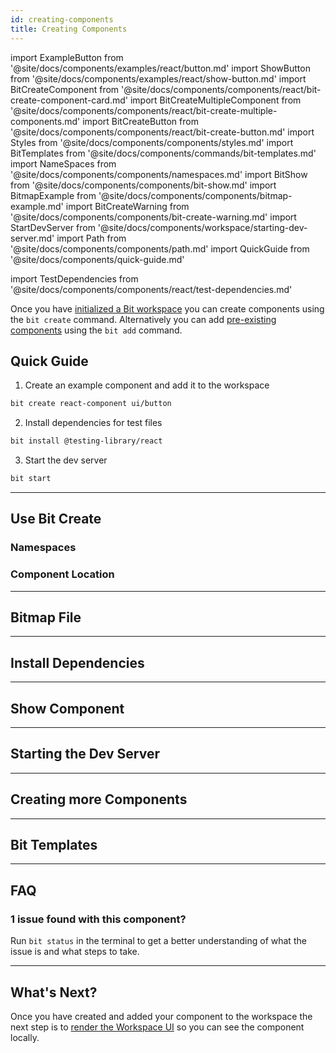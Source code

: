 ```yaml
---
id: creating-components
title: Creating Components
---
```


import ExampleButton from '@site/docs/components/examples/react/button.md'
import ShowButton from '@site/docs/components/examples/react/show-button.md'
import BitCreateComponent from '@site/docs/components/components/react/bit-create-component-card.md'
import BitCreateMultipleComponent from '@site/docs/components/components/react/bit-create-multiple-components.md'
import BitCreateButton from '@site/docs/components/components/react/bit-create-button.md'
import Styles from '@site/docs/components/components/styles.md'
import BitTemplates from '@site/docs/components/commands/bit-templates.md'
import NameSpaces from '@site/docs/components/components/namespaces.md'
import BitShow from '@site/docs/components/components/bit-show.md'
import BitmapExample from '@site/docs/components/components/bitmap-example.md'
import BitCreateWarning from '@site/docs/components/components/bit-create-warning.md'
import StartDevServer from '@site/docs/components/workspace/starting-dev-server.md'
import Path from '@site/docs/components/components/path.md'
import QuickGuide from '@site/docs/components/quick-guide.md'

import TestDependencies from '@site/docs/components/components/react/test-dependencies.md'

Once you have [initialized a Bit workspace](/getting-started/initializing-workspace) you can create components using the `bit create` command. Alternatively you can add [pre-existing components](/reference/pre-existing-components) using the `bit add` command.

## Quick Guide

<QuickGuide />

1. Create an example component and add it to the workspace

```bash
bit create react-component ui/button
```

2. Install dependencies for test files

```bash
bit install @testing-library/react
```

3. Start the dev server

```bash
bit start
```

---

## Use Bit Create

<BitCreateButton />

### Namespaces

<NameSpaces />

### Component Location

<Path />

<!-- ### Created Files

The following files will have been created for you:

<ExampleButton />

<Styles /> -->

---

## Bitmap File

<BitmapExample />

---

## Install Dependencies

<TestDependencies />

---

## Show Component

<BitShow />

<ShowButton />

---

## Starting the Dev Server

<StartDevServer />

---

## Creating more Components

<BitCreateComponent />

<BitCreateMultipleComponent />

<BitCreateWarning />

---

## Bit Templates

<BitTemplates />

---

## FAQ

### 1 issue found with this component?

Run `bit status` in the terminal to get a better understanding of what the issue is and what steps to take.

---

## What's Next?

Once you have created and added your component to the workspace the next step is to [render the Workspace UI](workspace-ui) so you can see the component locally.
